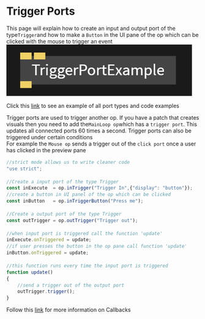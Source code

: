 # Trigger Ports

This page will explain how to create an input and output port of the type`Trigger`and how to make a `Button` in the UI pane of the op which can be clicked with the mouse to trigger an event<br>
![Button](../img/creating_ports_trigger_port_color.png) <br>

Click this [link](https://cables.gl/ui/#/project/5b9f692e671e52e512ab3af3) to see an example of all port types and code examples

Trigger ports are used to trigger another op. If you have a patch that creates visuals then you need to add the`MainLoop op`which has a `trigger port`. This updates all connected ports 60 times a second.
Trigger ports can also be triggered under certain conditions <br>
For example the `Mouse op` sends a trigger out of the `click port` once a user has clicked in the preview pane

```javascript
//strict mode allows us to write cleaner code
"use strict";

//Create a input port of the type Trigger
const inExecute  = op.inTrigger("Trigger In",{"display": "button"});
//create a button in UI panel of the op which can be clicked
const inButton   = op.inTriggerButton("Press me");

//Create a output port of the type Trigger
const outTrigger = op.outTrigger("Trigger out");

//when input port is triggered call the function 'update'
inExecute.onTriggered = update;
//if user presses the button in the op pane call function 'update'
inButton.onTriggered = update;

//this function runs every time the input port is triggered
function update()
{
    //send a trigger out of the output port
    outTrigger.trigger();    
}
```

Follow this [link](../../dev_callbacks/dev_callbacks.md) for more information on Callbacks
